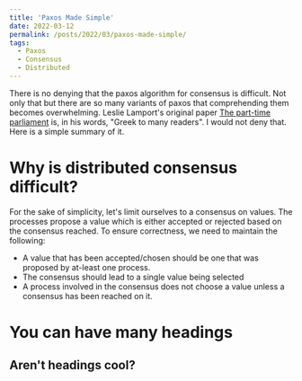 ```yaml
---
title: 'Paxos Made Simple'
date: 2022-03-12
permalink: /posts/2022/03/paxos-made-simple/
tags:
  - Paxos
  - Consensus
  - Distributed
---
```


There is no denying that the paxos algorithm for consensus is difficult.
Not only that but there are so many variants of paxos that comprehending them becomes overwhelming.
Leslie Lamport's original paper [The part-time parliament](https://lamport.azurewebsites.net/pubs/lamport-paxos.pdf) is,
in his words, "Greek to many readers". I would not deny that. Here is a simple summary of it.

Why is distributed consensus difficult?
======
For the sake of simplicity, let's limit ourselves to a consensus on values. The processes 
propose a value which is either accepted or rejected based on the consensus reached. To ensure correctness, 
we need to maintain the following:

* A value that has been accepted/chosen should be one that was proposed by at-least one process.
* The consensus should lead to a single value being selected
* A process involved in the consensus does not choose a value unless a consensus has been reached on it. 


You can have many headings
======

Aren't headings cool?
------